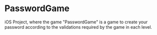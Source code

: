 # PasswordGame
  iOS Project, where the game "PasswordGame" is a game to create your password according to the validations required by the game in each level.
